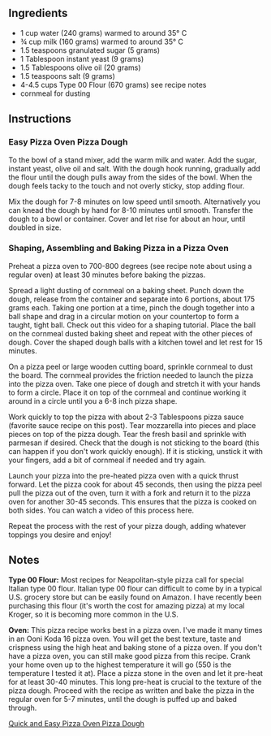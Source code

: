 ## Ingredients

- 1 cup water (240 grams) warmed to around 35° C
- ¾ cup milk (160 grams) warmed to around 35° C
- 1.5 teaspoons granulated sugar (5 grams)
- 1 Tablespoon instant yeast (9 grams)
- 1.5 Tablespoons olive oil (20 grams)
- 1.5 teaspoons salt (9 grams)
- 4-4.5 cups Type 00 Flour (670 grams) see recipe notes
- cornmeal for dusting

## Instructions

### Easy Pizza Oven Pizza Dough

To the bowl of a stand mixer, add the warm milk and water. Add the sugar, instant yeast, olive oil and salt. With the dough hook running, gradually add the flour until the dough pulls away from the sides of the bowl. When the dough feels tacky to the touch and not overly sticky, stop adding flour.

Mix the dough for 7-8 minutes on low speed until smooth. Alternatively you can knead the dough by hand for 8-10 minutes until smooth. Transfer the dough to a bowl or container. Cover and let rise for about an hour, until doubled in size.

### Shaping, Assembling and Baking Pizza in a Pizza Oven

Preheat a pizza oven to 700-800 degrees (see recipe note about using a regular oven) at least 30 minutes before baking the pizzas.

Spread a light dusting of cornmeal on a baking sheet. Punch down the dough, release from the container and separate into 6 portions, about 175 grams each. Taking one portion at a time, pinch the dough together into a ball shape and drag in a circular motion on your countertop to form a taught, tight ball. Check out this video for a shaping tutorial. Place the ball on the cornmeal dusted baking sheet and repeat with the other pieces of dough. Cover the shaped dough balls with a kitchen towel and let rest for 15 minutes.

On a pizza peel or large wooden cutting board, sprinkle cornmeal to dust the board. The cornmeal provides the friction needed to launch the pizza into the pizza oven. Take one piece of dough and stretch it with your hands to form a circle. Place it on top of the cornmeal and continue working it around in a circle until you a 6-8 inch pizza shape.

Work quickly to top the pizza with about 2-3 Tablespoons pizza sauce (favorite sauce recipe on this post). Tear mozzarella into pieces and place pieces on top of the pizza dough. Tear the fresh basil and sprinkle with parmesan if desired. Check that the dough is not sticking to the board (this can happen if you don't work quickly enough). If it is sticking, unstick it with your fingers, add a bit of cornmeal if needed and try again.

Launch your pizza into the pre-heated pizza oven with a quick thrust forward. Let the pizza cook for about 45 seconds, then using the pizza peel pull the pizza out of the oven, turn it with a fork and return it to the pizza oven for another 30-45 seconds. This ensures that the pizza is cooked on both sides. You can watch a video of this process here.

Repeat the process with the rest of your pizza dough, adding whatever toppings you desire and enjoy!

## Notes

**Type 00 Flour:** Most recipes for Neapolitan-style pizza call for special Italian type 00 flour. Italian type 00 flour can difficult to come by in a typical U.S. grocery store but can be easily found on Amazon. I have recently been purchasing this flour (it's worth the cost for amazing pizza) at my local Kroger, so it is becoming more common in the U.S.

**Oven:** This pizza recipe works best in a pizza oven. I've made it many times in an Ooni Koda 16 pizza oven. You will get the best texture, taste and crispness using the high heat and baking stone of a pizza oven. If you don't have a pizza oven, you can still make good pizza from this recipe. Crank your home oven up to the highest temperature it will go (550 is the temperature I tested it at). Place a pizza stone in the oven and let it pre-heat for at least 30-40 minutes. This long pre-heat is crucial to the texture of the pizza dough. Proceed with the recipe as written and bake the pizza in the regular oven for 5-7 minutes, until the dough is puffed up and baked through.

[Quick and Easy Pizza Oven Pizza Dough](https://amybakesbread.com/wprm_print/quick-and-easy-pizza-oven-pizza-dough)
